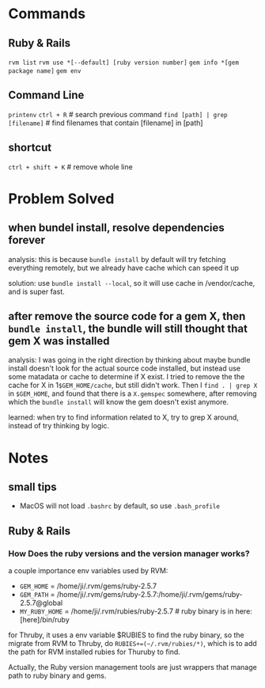 # Commands

## Ruby & Rails
`rvm list`
`rvm use *[--default] [ruby version number]`
`gem info *[gem package name]`
`gem env`

## Command Line
`printenv`
`ctrl + R`    # search previous command
`find [path] | grep [filename]`     # find filenames that contain [filename] in [path]

## shortcut
`ctrl + shift + K`  # remove whole line










# Problem Solved

## when bundel install, resolve dependencies forever
analysis: this is because `bundle install` by default will try fetching everything remotely, but we already have cache which can speed it up

solution: use `bundle install --local`, so it will use cache in /vendor/cache, and is super fast.

## after remove the source code for a gem X, then `bundle install`, the bundle will still thought that gem X was installed
analysis: I was going in the right direction by thinking about maybe bundle install doesn't look for the actual source code installed, but instead use some matadata or cache to determine if X exist. I tried to remove the the cache for X in 1`$GEM_HOME/cache`, but still didn't work. Then I `find . | grep X` in `$GEM_HOME`, and found that there is a `X.gemspec` somewhere, after removing which the `bundle install` will know the gem doesn't exist anymore.

learned: when try to find information related to X, try to grep X around, instead of try thinking by logic.








# Notes

## small tips
- MacOS will not load `.bashrc` by default, so use `.bash_profile`

## Ruby & Rails
### How Does the ruby versions and the version manager works?
a couple importance env variables used by RVM:
- `GEM_HOME`     = /home/ji/.rvm/gems/ruby-2.5.7
- `GEM_PATH`     = /home/ji/.rvm/gems/ruby-2.5.7:/home/ji/.rvm/gems/ruby-2.5.7@global
- `MY_RUBY_HOME` = /home/ji/.rvm/rubies/ruby-2.5.7      # ruby binary is in here: [here]/bin/ruby

for Thruby, it uses a env variable $RUBIES to find the ruby binary, so the migrate from RVM to Thruby, do `RUBIES+=(~/.rvm/rubies/*)`, which is to add the path for RVM installed rubies for Thuruby to find.

Actually, the Ruby version management tools are just wrappers that manage path to ruby binary and gems.
